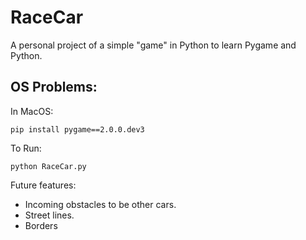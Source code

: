 # RaceCar
A personal project of a simple "game" in Python to learn Pygame and Python.

## OS Problems:
In MacOS:

```pip install pygame==2.0.0.dev3```

To Run:

```python RaceCar.py``` 

Future features:
* Incoming obstacles to be other cars.
* Street lines.
* Borders

